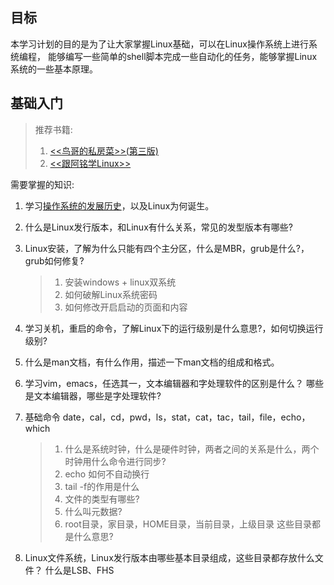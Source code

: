 ## 目标

本学习计划的目的是为了让大家掌握Linux基础，可以在Linux操作系统上进行系统编程，
能够编写一些简单的shell脚本完成一些自动化的任务，能够掌握Linux系统的一些基本原理。

## 基础入门

> 推荐书籍:
> 1. [<<鸟哥的私房菜>>(第三版)](https://read.douban.com/ebook/12872434/?dcs=subject-rec&dcm=douban&dct=10794788)
> 2. [<<跟阿铭学Linux>>](https://detail.tmall.com/item.htm?spm=a230r.1.14.123.QZfrlq&id=537823386390&ns=1&abbucket=12)

需要掌握的知识:
1. 学习[操作系统的发展历史](http://www.jianshu.com/p/b00b41b3d837)，以及Linux为何诞生。

2. 什么是Linux发行版本，和Linux有什么关系，常见的发型版本有哪些?

3. Linux安装，了解为什么只能有四个主分区，什么是MBR，grub是什么?，grub如何修复?

	> 1. 安装windows + linux双系统
	> 2. 如何破解Linux系统密码
	> 3. 如何修改开启启动的页面和内容

4. 学习关机，重启的命令，了解Linux下的运行级别是什么意思?，如何切换运行级别?

5. 什么是man文档，有什么作用，描述一下man文档的组成和格式。

6. 学习vim，emacs，任选其一，文本编辑器和字处理软件的区别是什么？ 哪些是文本编辑器，哪些是字处理软件?

7. 基础命令 date，cal，cd，pwd，ls，stat，cat，tac，tail，file，echo，which

	> 1. 什么是系统时钟，什么是硬件时钟，两者之间的关系是什么，两个时钟用什么命令进行同步?
	> 2. echo 如何不自动换行
	> 3. tail -f的作用是什么
	> 4. 文件的类型有哪些?
	> 5. 什么叫元数据?
	> 6. root目录，家目录，HOME目录，当前目录，上级目录 这些目录都是什么意思? 

8. Linux文件系统，Linux发行版本由哪些基本目录组成，这些目录都存放什么文件？ 什么是LSB、FHS
